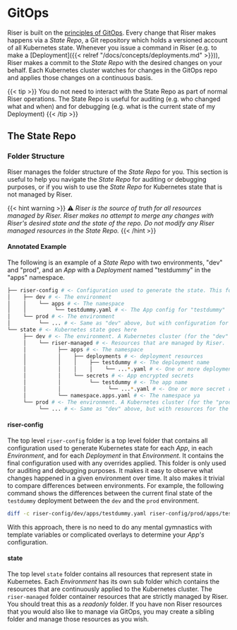 # GitOps

Riser is built on the [principles of GitOps](https://www.weave.works/technologies/gitops/). Every change that Riser makes happens via a _State Repo_, a Git repository which holds a versioned account of all Kubernetes state. Whenever you issue a command in Riser (e.g. to make a [Deployment]({{< relref "/docs/concepts/deployments.md" >}})), Riser makes a commit to the _State Repo_ with the desired changes on your behalf. Each Kubernetes cluster watches for changes in the GitOps repo and applies those changes on a continuous basis.

{{< tip >}}
You do not need to interact with the State Repo as part of normal Riser operations. The State Repo is useful for auditing (e.g. who changed what and when) and for debugging (e.g. what is the current state of my Deployment)
{{< /tip >}}

## The State Repo

### Folder Structure

Riser manages the folder structure of the _State Repo_ for you. This section is useful to help you navigate the _State Repo_ for auditing or debugging purposes, or if you wish to use the _State Repo_ for Kubernetes state that is not managed by Riser.

{{< hint warning >}}
:warning: _Riser is the source of truth for all resources managed by Riser. Riser makes no attempt to merge any changes with Riser's desired state and the state of the repo. Do not modify any Riser managed resources in the State Repo._
{{< /hint >}}

#### Annotated Example
The following is an example of a _State Repo_ with two environments, "dev" and "prod", and an _App_ with a _Deployment_ named "testdummy" in the "apps" namespace.

```sh
├── riser-config # <- Configuration used to generate the state. This folder exists for auditing and debugging purposes
│    ├── dev # <- The environment
│    │    └── apps # <- The namespace
│    │         └── testdummy.yaml # <- The App config for "testdummy"
│    └── prod # <- The environment
│         └── ... # <- Same as "dev" above, but with configuration for the "prod" environment
└── state # <- Kubernetes state goes here
     ├── dev # <- The environment. A Kubernetes cluster (for the "dev" environment) applies all resources from this folder
     │    └── riser-managed # <- Resources that are managed by Riser.
     │          ├── apps # <- The namespace
     │          │    ├── deployments # <- deployment resources
     │          │    │    ├── testdummy # <- The deployment name
     │          │    │    │    └── ...*.yaml # <- One or more deployment resource files
     │          │    └── secrets # <- App encrypted secrets
     │          │         └── testdummy # <- The app name
     │          │               └── ...*.yaml # <- One or more secret resource files
     │          └── namespace.apps.yaml # <- The namespace ya
     └── prod # <- The environment. A Kubernetes cluster (for the "prod" environment) applies all resources from this folder
          └── ... # <- Same as "dev" above, but with resources for the "prod" environment
```

#### riser-config
The top level `riser-config` folder is a top level folder that contains all configuration used to generate Kubernetes state for each _App_, in each _Environment_, and for each _Deployment_ in that _Environment_. It contains the final configuration used with any overrides applied. This folder is only used for auditing and debugging purposes. It makes it easy to observe what changes happened in a given environment over time. It also makes it trivial to compare differences between environments. For example, the following command shows the differences between the current final state of the `testdummy` deployment between the `dev` and the `prod` environment.

```sh
diff -c riser-config/dev/apps/testdummy.yaml riser-config/prod/apps/testdummy.yaml
```
With this approach, there is no need to do any mental gymnastics with template variables or complicated overlays to determine your _App's_ configuration.

#### state
The top level `state` folder contains all resources that represent state in Kubernetes. Each _Environment_ has its own sub folder which contains the resources that are continuously applied to the Kubernetes cluster. The `riser-managed` folder container resources that are strictly managed by Riser. You should treat this as a _readonly_ folder. If you have non Riser resources that you would also like to manage via GitOps, you may create a sibling folder and manage those resources as you wish.

